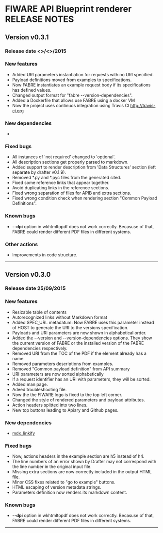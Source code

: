 # FIWARE API Blueprint renderer RELEASE NOTES

## Version v0.3.1
### Release date <>/<>/2015 

### New features
* Added URI parameters instantiation for requests with no URI specified.
* Payload definitions moved from examples to specifications.
* Now FABRE instantiates an example request body if its specifications has defined values.
* Changed output format for "fabre --version-dependencies".
* Added a Dockerfile that allows use FABRE using a docker VM
* Now the project uses continuos integration using Travis CI <http://travis-ci.org>

### New dependencies
*

### Fixed bugs
* All instances of 'not required' changed to 'optional'.
* All description sections get properly parsed to markdown.
* Added support to render description from 'Data Structures' section (left separate by drafter v0.1.9).
* Removed *.py and *.pyc files from the generated sited.
* Fixed some reference links that appear together.
* Avoid duplicating links in the reference sections.
* Fixed wrong separation of files for APIB and extra sections.
* Fixed wrong condition check when rendering section "Common Payload Definitions".

### Known bugs
* **--dpi** option in wkhtmltopdf does not work correctly. Becasuse of that, FABRE could render different PDF files in different systems.

### Other actions
* Improvements in code structure.

----


## Version v0.3.0
### Release date 25/09/2015 

### New features
* Resizable table of contents
* Autorecognized links without Markdown format
* Added SPEC_URL metadatum: Now FABRE uses this parameter instead of HOST to generate the URI to the versions specification.
* Payloads and URI parameters are now shown in alphabetical order.
* Added the --version and --version-dependencies options. They show the current version of FABRE or the installed version of the FABRE dependencies respectively.
* Removed URI from the TOC of the PDF if the element already has a name.
* Removed parameters descriptions from examples.
* Removed "Common payload definition" from API summary
* URI parameters are now sorted alphabetically
* If a request identifier has an URI with parameters, they will be sorted.
* Added man page.
* Adeed troubleshooting file.
* Now the the FIWARE logo is fixed to the top left corner.
* Changed the style of rendered parameters and payload attributes.
* Action headers splitted into two lines.
* New top buttons leading to Apiary and Github pages.

### New dependencies
* [mdx_linkify](https://github.com/daGrevis/mdx_linkify)

### Fixed bugs
* Now, actions headers in the example section are h5 instead of h4.
* The line numbers of an error shown by Drafter may not correspond with the line number in the original input file.
* Missing extra sections are now correctly included in the output HTML file.
* Minor CSS fixes related to "go to example" buttons.
* HTML escaping of version metadata strings.
* Parameters definition now renders its markdown content.

### Known bugs
* **--dpi** option in wkhtmltopdf does not work correctly. Becasuse of that, FABRE could render different PDF files in different systems.

----
